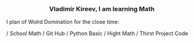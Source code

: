 
  

### <div align="center">Vladimir Kireev, I am learning Math</div>  
  

I plan of Wolrd Domination for the close time:

  / School Math
  / Git Hub
  / Python Basic
  / Hight Math
  / Thirst Project Code
